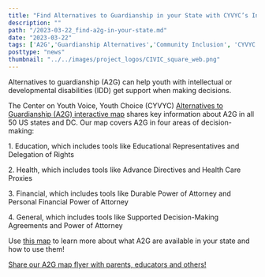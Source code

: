 ```yaml
---
title: "Find Alternatives to Guardianship in your State with CYVYC’s Interactive Map!"
description: ""
path: "/2023-03-22_find-a2g-in-your-state.md"
date: "2023-03-22"
tags: ['A2G','Guardianship Alternatives','Community Inclusion', 'CYVYC']
posttype: "news"
thumbnail: "../../images/project_logos/CIVIC_square_web.png"
---
```



Alternatives to guardianship (A2G) can help youth with intellectual or developmental disabilities (IDD) get support when making decisions.

The Center on Youth Voice, Youth Choice (CYVYC) [Alternatives to Guardianship (A2G) interactive map](https://youth-voice.org/a2g-in-your-state/) shares key information about A2G in all 50 US states and DC. Our map covers A2G in four areas of decision-making:

1\. Education, which includes tools like Educational Representatives and Delegation of Rights

2\. Health, which includes tools like Advance Directives and Health Care Proxies

3\. Financial, which includes tools like Durable Power of Attorney and Personal Financial Power of Attorney

4\. General, which includes tools like Supported Decision-Making Agreements and Power of Attorney

Use [this map](http://www.youth-voice.org/map) to learn more about what A2G are available in your state and how to use them!

[Share our A2G map flyer with parents, educators and others!](https://youth-voice.org/wp-content/uploads/2023/02/A@G_map_R_final.pdf)
